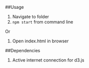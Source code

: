 ##Usage
1. Navigate to folder
2. ```npm start``` from command line

Or

1. Open index.html in browser

##Dependencies
1. Active internet connection for d3.js
